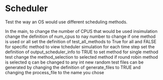# Scheduler
Test the way an OS would use different scheduling methods.

In the main, to change the number of CPUS that would be used insimulation change the definition of num_cpus to nay number
to change if one method is used or all set the definition of test_all_methods to True for all and FALSE for specific method
to view tcheduler simulation for each time step set the definition of output_scheduler_info to TRUE
to set method for single method test change the method_selection to selected method
if round robin method is selected q can be changed to any int
new random test files can be generated by changing the definition of generate_files to TRUE and changing the process_file to the name you   chose
